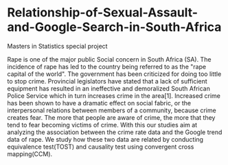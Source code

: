 # Relationship-of-Sexual-Assault-and-Google-Search-in-South-Africa
Masters in Statistics special project

Rape is one of the major public Social concern in South Africa (SA). The
incidence of rape has led to the country being referred to as the "rape capital of the world". The government has been criticized for doing too little to stop crime. Provincial legislators have stated that a lack of sufficient equipment has resulted in an ineffective and demoralized South African Police Service which in turn increases crime in the area[1]. Increased crime has been shown to have a dramatic effect on social fabric, or the interpersonal relations between members of a community, because crime creates fear. The more that people are aware of crime, the more that they tend to fear becoming victims of crime. With this our studies aim at analyzing the association between the crime rate data and the Google trend data of rape. We study how these two data are related by conducting equivalence test(TOST) and causality test using convergent cross mapping(CCM).
